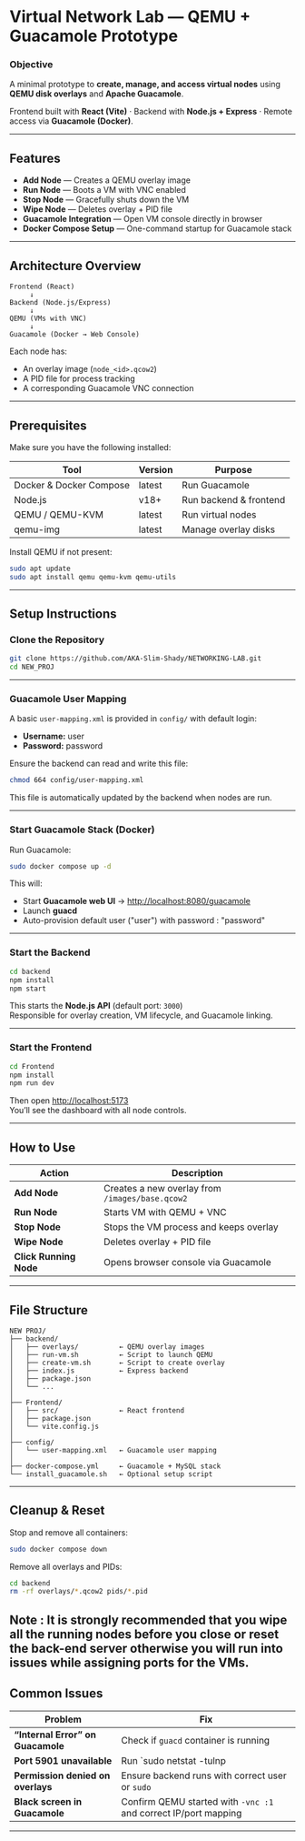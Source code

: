 # Virtual Network Lab — QEMU + Guacamole Prototype

### **Objective**
A minimal prototype to **create, manage, and access virtual nodes** using **QEMU disk overlays** and **Apache Guacamole**.

Frontend built with **React (Vite)** · Backend with **Node.js + Express** · Remote access via **Guacamole (Docker)**.

---

## Features

- **Add Node** — Creates a QEMU overlay image
- **Run Node** — Boots a VM with VNC enabled
- **Stop Node** — Gracefully shuts down the VM
- **Wipe Node** — Deletes overlay + PID file
- **Guacamole Integration** — Open VM console directly in browser
- **Docker Compose Setup** — One-command startup for Guacamole stack

---

## Architecture Overview

```
Frontend (React)
     ↓
Backend (Node.js/Express)
     ↓
QEMU (VMs with VNC)
     ↓
Guacamole (Docker → Web Console)
```

Each node has:
- An overlay image (`node_<id>.qcow2`)
- A PID file for process tracking
- A corresponding Guacamole VNC connection

---

## Prerequisites

Make sure you have the following installed:

| Tool | Version | Purpose |
|------|----------|----------|
| Docker & Docker Compose | latest | Run Guacamole |
| Node.js | v18+ | Run backend & frontend |
| QEMU / QEMU-KVM | latest | Run virtual nodes |
| qemu-img | latest | Manage overlay disks |

Install QEMU if not present:

```bash
sudo apt update
sudo apt install qemu qemu-kvm qemu-utils
```

---

## Setup Instructions

### **Clone the Repository**
```bash
git clone https://github.com/AKA-Slim-Shady/NETWORKING-LAB.git
cd NEW_PROJ
```

---

### **Guacamole User Mapping**

A basic `user-mapping.xml` is provided in `config/` with default login:

* **Username:** user
* **Password:** password

Ensure the backend can read and write this file:

```bash
chmod 664 config/user-mapping.xml
```

This file is automatically updated by the backend when nodes are run.


---

### **Start Guacamole Stack (Docker)**
Run Guacamole:

```bash
sudo docker compose up -d
```

This will:
- Start **Guacamole web UI** → [http://localhost:8080/guacamole](http://localhost:8080/guacamole)
- Launch **guacd**
- Auto-provision default user ("user") with password : "password"

---

### **Start the Backend**
```bash
cd backend
npm install
npm start
```

This starts the **Node.js API** (default port: `3000`)  
Responsible for overlay creation, VM lifecycle, and Guacamole linking.

---

### **Start the Frontend**
```bash
cd Frontend
npm install
npm run dev
```

Then open [http://localhost:5173](http://localhost:5173)  
You’ll see the dashboard with all node controls.

---

## How to Use

| Action | Description |
|--------|--------------|
| **Add Node** | Creates a new overlay from `/images/base.qcow2` |
| **Run Node** | Starts VM with QEMU + VNC |
| **Stop Node** | Stops the VM process and keeps overlay |
| **Wipe Node** | Deletes overlay + PID file |
| **Click Running Node** | Opens browser console via Guacamole |

---

## File Structure

```
NEW PROJ/
├── backend/
│   ├── overlays/          ← QEMU overlay images
│   ├── run-vm.sh          ← Script to launch QEMU
│   ├── create-vm.sh       ← Script to create overlay
│   ├── index.js           ← Express backend
│   ├── package.json
│   └── ...
│
├── Frontend/
│   ├── src/               ← React frontend
│   ├── package.json
│   └── vite.config.js
│
├── config/
│   └── user-mapping.xml   ← Guacamole user mapping
│
├── docker-compose.yml     ← Guacamole + MySQL stack
└── install_guacamole.sh   ← Optional setup script
```

---

## Cleanup & Reset

Stop and remove all containers:
```bash
sudo docker compose down
```

Remove all overlays and PIDs:
```bash
cd backend
rm -rf overlays/*.qcow2 pids/*.pid
```
Note : It is strongly recommended that you wipe all the running nodes before you close or reset the back-end server otherwise you will run into issues while assigning ports for the VMs. 
---

## Common Issues

| Problem | Fix |
|----------|------|
| **“Internal Error” on Guacamole** | Check if `guacd` container is running |
| **Port 5901 unavailable** | Run `sudo netstat -tulnp | grep 5901` and kill stale process |
| **Permission denied on overlays** | Ensure backend runs with correct user or `sudo` |
| **Black screen in Guacamole** | Confirm QEMU started with `-vnc :1` and correct IP/port mapping |

---
